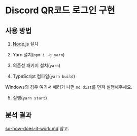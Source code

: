 # Discord QR코드 로그인 구현

## 사용 방법

1. [Node.js](https://nodejs.org) 설치

2. Yarn 설치(`npm i -g yarn`)

3. 의존성 패키지 설치(`yarn`)

4. TypeScript 컴파일(`yarn build`)

Windows의 경우 여기서 에러가 나면 `md dist`를 먼저 실행해주세요.

5. 실행(`yarn start`)

## 분석 결과

[so-how-does-it-work.md](./so-how-does-it-work.md) 참고.
